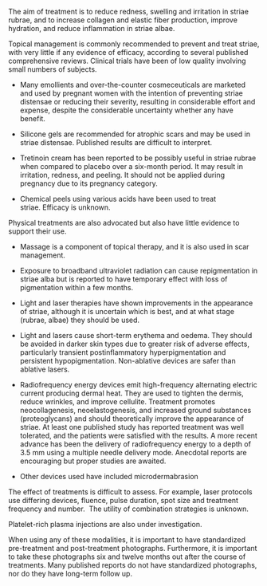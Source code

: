 The aim of treatment is to reduce redness, swelling and irritation in striae rubrae, and to increase collagen and elastic fiber production, improve hydration, and reduce inflammation in striae albae.

Topical management is commonly recommended to prevent and treat striae, with very little if any evidence of efficacy, according to several published comprehensive reviews. Clinical trials have been of low quality involving small numbers of subjects.

- Many emollients and over-the-counter cosmeceuticals are marketed and used by pregnant women with the intention of preventing striae distensae or reducing their severity, resulting in considerable effort and expense, despite the considerable uncertainty whether any have benefit.

- Silicone gels are recommended for atrophic scars and may be used in striae distensae. Published results are difficult to interpret.

- Tretinoin cream has been reported to be possibly useful in striae rubrae when compared to placebo over a six-month period. It may result in irritation, redness, and peeling. It should not be applied during pregnancy due to its pregnancy category.

- Chemical peels using various acids have been used to treat striae. Efficacy is unknown.

Physical treatments are also advocated but also have little evidence to support their use.

- Massage is a component of topical therapy, and it is also used in scar management.

- Exposure to broadband ultraviolet radiation can cause repigmentation in striae alba but is reported to have temporary effect with loss of pigmentation within a few months.

- Light and laser therapies have shown improvements in the appearance of striae, although it is uncertain which is best, and at what stage (rubrae, albae) they should be used.

- Light and lasers cause short-term erythema and oedema. They should be avoided in darker skin types due to greater risk of adverse effects, particularly transient postinflammatory hyperpigmentation and persistent hypopigmentation. Non-ablative devices are safer than ablative lasers.

- Radiofrequency energy devices emit high-frequency alternating electric current producing dermal heat. They are used to tighten the dermis, reduce wrinkles, and improve cellulite. Treatment promotes neocollagenesis, neoelastogenesis, and increased ground substances (proteoglycans) and should theoretically improve the appearance of striae. At least one published study has reported treatment was well tolerated, and the patients were satisfied with the results. A more recent advance has been the delivery of radiofrequency energy to a depth of 3.5 mm using a multiple needle delivery mode. Anecdotal reports are encouraging but proper studies are awaited.

- Other devices used have included microdermabrasion

The effect of treatments is difficult to assess. For example, laser protocols use differing devices, fluence, pulse duration, spot size and treatment frequency and number.  The utility of combination strategies is unknown.

Platelet-rich plasma injections are also under investigation.

When using any of these modalities, it is important to have standardized pre-treatment and post-treatment photographs. Furthermore, it is important to take these photographs six and twelve months out after the course of treatments. Many published reports do not have standardized photographs, nor do they have long-term follow up.